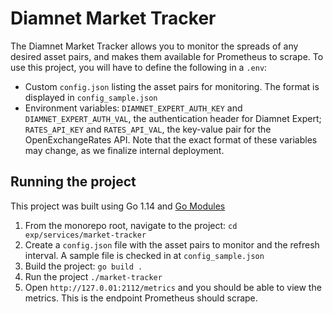 # Diamnet Market Tracker

The Diamnet Market Tracker allows you to monitor the spreads of any desired asset pairs, and makes them available for Prometheus to scrape.
To use this project, you will have to define the following in a `.env`:
- Custom `config.json` listing the asset pairs for monitoring. The format is displayed in `config_sample.json`
- Environment variables: `DIAMNET_EXPERT_AUTH_KEY` and `DIAMNET_EXPERT_AUTH_VAL`, the authentication header for Diamnet Expert; `RATES_API_KEY` and `RATES_API_VAL`, the key-value pair for the OpenExchangeRates API. Note that the exact format of these variables may change, as we finalize internal deployment.

## Running the project

This project was built using Go 1.14 and [Go Modules](https://blog.golang.org/using-go-modules)

1. From the monorepo root, navigate to the project: `cd exp/services/market-tracker`
2. Create a `config.json` file with the asset pairs to monitor and the refresh interval. A sample file is checked in at `config_sample.json`
3. Build the project: `go build .`
4. Run the project `./market-tracker`
5. Open `http://127.0.01:2112/metrics` and you should be able to view the metrics. This is the endpoint Prometheus should scrape.

